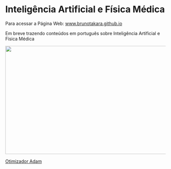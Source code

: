 # Inteligência Artificial e Física Médica

Para acessar a Página Web: www.brunotakara.github.io

Em breve trazendo conteúdos em português sobre Inteligência Artificial e Física Médica

<img src="https://user-images.githubusercontent.com/65023174/220431778-34d2c825-aefb-4fa4-8585-6177f8f4c0d7.png" width="600" height="340">

<a href="Adam.html" class="button big">Otimizador Adam</a>
